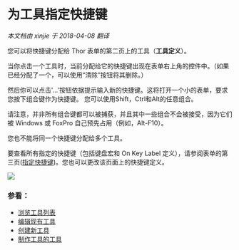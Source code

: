 为工具指定快捷键
===
_本文档由 xinjie 于 2018-04-08 翻译_

您可以将快捷键分配给 Thor 表单的第二页上的工具（**工具定义**）。

当你点击一个工具时，当前分配给它的快捷键出现在表单右上角的控件中。（如果已经分配了一个，可以使用“清除”按钮将其删除。）

然后你可以点击'...'按钮依据提示输入新的快捷键。这将打开一个小的表单，要求您按下组合键作为快捷键。 您可以使用Shift，Ctrl和Alt的任意组合。

请注意，并非所有组合键都可以被捕获，并且其中一些组合不会被接受，因为它们被 Windows 或 FoxPro 自己预先占用（例如，Alt-F10）。

您也不能将同一个快捷键分配给多个工具。

要查看所有指定的快捷键（包括键盘宏和 On Key Label 定义），请参阅表单的第三页([指定快捷键](Thor_hot_key_list.md))。您也可以更改该页面上的快捷键定义。

![](Images/Thor_Assign_tool_hot_key.png)

### 参看：
* [浏览工具列表](Thor_browsing_tools.md)
* [编辑现有工具](Thor_editing_existing_tools.md)
* [创建新工具](Thor_creating_new_tools.md)
* [制作工具的工具](Thor_tools_making_tools.md)
